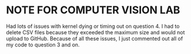 # NOTE FOR COMPUTER VISION LAB
Had lots of issues with kernel dying or timing out on question 4. I had to delete CSV files because they exceeded the maximum size and would not upload to GitHub. Because of all these issues, I just commented out all of my code to question 3 and on.
